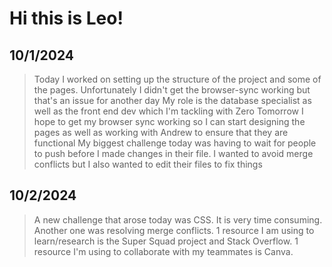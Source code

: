 # Hi this is Leo!

## 10/1/2024
> Today I worked on setting up the structure of the project and some of the pages. Unfortunately I didn't get the browser-sync working but that's an issue for another day
> My role is the database specialist as well as the front end dev which I'm tackling with Zero
> Tomorrow I hope to get my browser sync working so I can start designing the pages as well as working with Andrew to ensure that they are functional
> My biggest challenge today was having to wait for people to push before I made changes in their file. I wanted to avoid merge conflicts but I also wanted to edit their files to fix things

## 10/2/2024
> A new challenge that arose today was CSS. It is very time consuming. Another one was resolving merge conflicts.
> 1 resource I am using to learn/research is the Super Squad project and Stack Overflow.
> 1 resource I'm using to collaborate with my teammates is Canva.